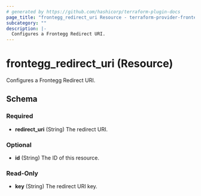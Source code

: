 ```yaml
---
# generated by https://github.com/hashicorp/terraform-plugin-docs
page_title: "frontegg_redirect_uri Resource - terraform-provider-frontegg"
subcategory: ""
description: |-
  Configures a Frontegg Redirect URI.
---
```


# frontegg_redirect_uri (Resource)

Configures a Frontegg Redirect URI.



<!-- schema generated by tfplugindocs -->
## Schema

### Required

- **redirect_uri** (String) The redirect URI.

### Optional

- **id** (String) The ID of this resource.

### Read-Only

- **key** (String) The redirect URI key.


